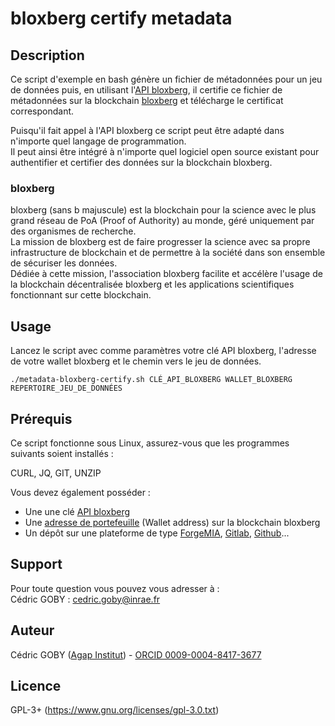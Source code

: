 # bloxberg certify metadata

## Description

Ce script d'exemple en bash génère un fichier de métadonnées pour un jeu de données puis, en utilisant l'[API bloxberg](https://certify.bloxberg.org/docs), il certifie ce fichier de métadonnées sur la blockchain [bloxberg](https://bloxberg.org/) et télécharge le certificat correspondant.

Puisqu'il fait appel à l'API bloxberg ce script peut être adapté dans n'importe quel langage de programmation.<br>
Il peut ainsi être intégré à n'importe quel logiciel open source existant pour authentifier et certifier des données sur la blockchain bloxberg.

### bloxberg

bloxberg (sans b majuscule) est la blockchain pour la science avec le plus grand réseau de PoA (Proof of Authority) au monde, géré uniquement par des organismes de recherche.<br>
La mission de bloxberg est de faire progresser la science avec sa propre infrastructure de blockchain et de permettre à la société dans son ensemble de sécuriser les données.<br>
Dédiée à cette mission, l'association bloxberg facilite et accélère l'usage de la blockchain décentralisée bloxberg et les applications scientifiques fonctionnant sur cette blockchain.

## Usage

Lancez le script avec comme paramètres votre clé API bloxberg, l'adresse de votre wallet bloxberg et le chemin vers le jeu de données.

`./metadata-bloxberg-certify.sh CLÉ_API_BLOXBERG WALLET_BLOXBERG REPERTOIRE_JEU_DE_DONNÉES`

## Prérequis

Ce script fonctionne sous Linux, assurez-vous que les programmes suivants soient installés :

CURL, JQ, GIT, UNZIP

Vous devez également posséder :

- Une une clé [API bloxberg](https://certify.bloxberg.org/docs)
- Une [adresse de portefeuille](https://blockexplorer.bloxberg.org/address/0xC604ffa8adE14dc9A22B6B19bdFC07E489156E53/transactions) (Wallet address) sur la blockchain bloxberg
- Un dépôt sur une plateforme de type [ForgeMIA](https://forgemia.inra.fr/), [Gitlab](https://gitlab.com/), [Github](https://github.com/)...

## Support

Pour toute question vous pouvez vous adresser à :<br>
Cédric GOBY : [cedric.goby@inrae.fr](mailto:cedric.goby@inrae.fr)

## Auteur

Cédric GOBY ([Agap Institut](https://umr-agap.cirad.fr/)) - [ORCID 0009-0004-8417-3677](https://orcid.org/0009-0004-8417-3677)

## Licence

GPL-3+ (https://www.gnu.org/licenses/gpl-3.0.txt)

